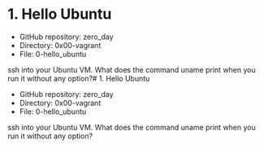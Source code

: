 # 1. Hello Ubuntu
* GitHub repository: zero_day
* Directory: 0x00-vagrant
* File: 0-hello_ubuntu

ssh into your Ubuntu VM. What does the command uname print when you run it without any option?# 1. Hello Ubuntu
* GitHub repository: zero_day
* Directory: 0x00-vagrant
* File: 0-hello_ubuntu

ssh into your Ubuntu VM. What does the command uname print when you run it without any option?
